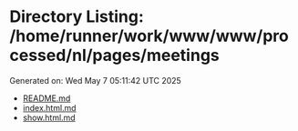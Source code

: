 # Directory Listing: /home/runner/work/www/www/processed/nl/pages/meetings
Generated on: Wed May  7 05:11:42 UTC 2025

- [README.md](README.md)
- [index.html.md](index.html.md)
- [show.html.md](show.html.md)
